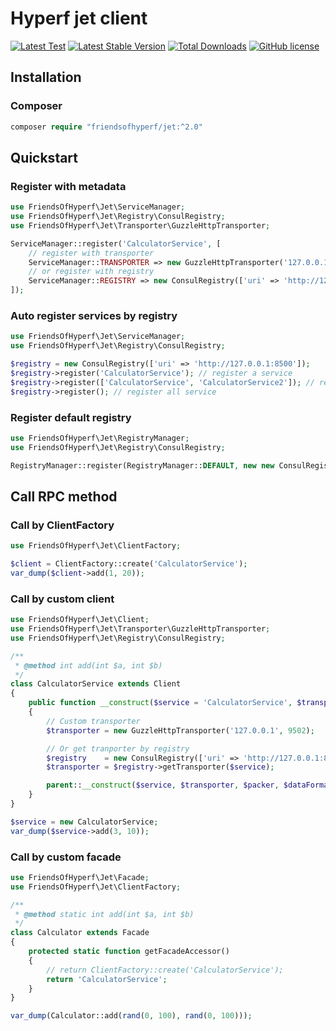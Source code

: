 # Hyperf jet client

[![Latest Test](https://github.com/friendsofhyperf/jet/workflows/tests/badge.svg)](https://github.com/friendsofhyperf/jet/actions)
[![Latest Stable Version](https://poser.pugx.org/friendsofhyperf/jet/version.png)](https://packagist.org/packages/friendsofhyperf/jet)
[![Total Downloads](https://poser.pugx.org/friendsofhyperf/jet/d/total.png)](https://packagist.org/packages/friendsofhyperf/jet)
[![GitHub license](https://img.shields.io/github/license/friendsofhyperf/jet)](https://github.com/friendsofhyperf/jet)

## Installation

### Composer

~~~php
composer require "friendsofhyperf/jet:^2.0"
~~~

## Quickstart

### Register with metadata

~~~php
use FriendsOfHyperf\Jet\ServiceManager;
use FriendsOfHyperf\Jet\Registry\ConsulRegistry;
use FriendsOfHyperf\Jet\Transporter\GuzzleHttpTransporter;

ServiceManager::register('CalculatorService', [
    // register with transporter
    ServiceManager::TRANSPORTER => new GuzzleHttpTransporter('127.0.0.1', 9502),
    // or register with registry
    ServiceManager::REGISTRY => new ConsulRegistry(['uri' => 'http://127.0.0.1:8500']),
]);
~~~

### Auto register services by registry

~~~php
use FriendsOfHyperf\Jet\ServiceManager;
use FriendsOfHyperf\Jet\Registry\ConsulRegistry;

$registry = new ConsulRegistry(['uri' => 'http://127.0.0.1:8500']);
$registry->register('CalculatorService'); // register a service
$registry->register(['CalculatorService', 'CalculatorService2']); // register some services
$registry->register(); // register all service
~~~

### Register default registry

~~~php
use FriendsOfHyperf\Jet\RegistryManager;
use FriendsOfHyperf\Jet\Registry\ConsulRegistry;

RegistryManager::register(RegistryManager::DEFAULT, new new ConsulRegistry(['uri' => $uri, 'timeout' => 1]));
~~~

## Call RPC method

### Call by ClientFactory

~~~php
use FriendsOfHyperf\Jet\ClientFactory;

$client = ClientFactory::create('CalculatorService');
var_dump($client->add(1, 20));
~~~

### Call by custom client

~~~php
use FriendsOfHyperf\Jet\Client;
use FriendsOfHyperf\Jet\Transporter\GuzzleHttpTransporter;
use FriendsOfHyperf\Jet\Registry\ConsulRegistry;

/**
 * @method int add(int $a, int $b)
 */
class CalculatorService extends Client
{
    public function __construct($service = 'CalculatorService', $transporter = null, $packer = null, $dataFormatter = null, $pathGenerator = null, $tries = null)
    {
        // Custom transporter
        $transporter = new GuzzleHttpTransporter('127.0.0.1', 9502);

        // Or get tranporter by registry
        $registry    = new ConsulRegistry(['uri' => 'http://127.0.0.1:8500']);
        $transporter = $registry->getTransporter($service);

        parent::__construct($service, $transporter, $packer, $dataFormatter, $pathGenerator, $tries);
    }
}

$service = new CalculatorService;
var_dump($service->add(3, 10));
~~~

### Call by custom facade

~~~php
use FriendsOfHyperf\Jet\Facade;
use FriendsOfHyperf\Jet\ClientFactory;

/**
 * @method static int add(int $a, int $b)
 */
class Calculator extends Facade
{
    protected static function getFacadeAccessor()
    {
        // return ClientFactory::create('CalculatorService');
        return 'CalculatorService';
    }
}

var_dump(Calculator::add(rand(0, 100), rand(0, 100)));
~~~
